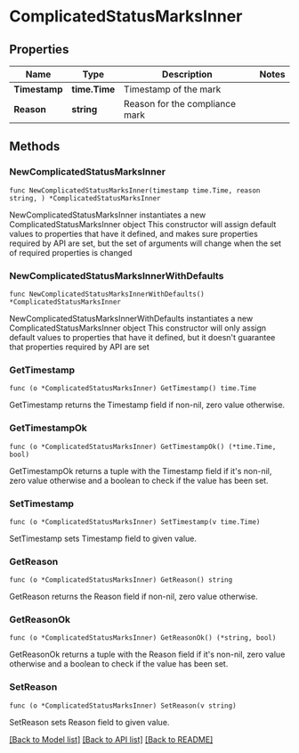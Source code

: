 # ComplicatedStatusMarksInner

## Properties

Name | Type | Description | Notes
------------ | ------------- | ------------- | -------------
**Timestamp** | **time.Time** | Timestamp of the mark | 
**Reason** | **string** | Reason for the compliance mark | 

## Methods

### NewComplicatedStatusMarksInner

`func NewComplicatedStatusMarksInner(timestamp time.Time, reason string, ) *ComplicatedStatusMarksInner`

NewComplicatedStatusMarksInner instantiates a new ComplicatedStatusMarksInner object
This constructor will assign default values to properties that have it defined,
and makes sure properties required by API are set, but the set of arguments
will change when the set of required properties is changed

### NewComplicatedStatusMarksInnerWithDefaults

`func NewComplicatedStatusMarksInnerWithDefaults() *ComplicatedStatusMarksInner`

NewComplicatedStatusMarksInnerWithDefaults instantiates a new ComplicatedStatusMarksInner object
This constructor will only assign default values to properties that have it defined,
but it doesn't guarantee that properties required by API are set

### GetTimestamp

`func (o *ComplicatedStatusMarksInner) GetTimestamp() time.Time`

GetTimestamp returns the Timestamp field if non-nil, zero value otherwise.

### GetTimestampOk

`func (o *ComplicatedStatusMarksInner) GetTimestampOk() (*time.Time, bool)`

GetTimestampOk returns a tuple with the Timestamp field if it's non-nil, zero value otherwise
and a boolean to check if the value has been set.

### SetTimestamp

`func (o *ComplicatedStatusMarksInner) SetTimestamp(v time.Time)`

SetTimestamp sets Timestamp field to given value.


### GetReason

`func (o *ComplicatedStatusMarksInner) GetReason() string`

GetReason returns the Reason field if non-nil, zero value otherwise.

### GetReasonOk

`func (o *ComplicatedStatusMarksInner) GetReasonOk() (*string, bool)`

GetReasonOk returns a tuple with the Reason field if it's non-nil, zero value otherwise
and a boolean to check if the value has been set.

### SetReason

`func (o *ComplicatedStatusMarksInner) SetReason(v string)`

SetReason sets Reason field to given value.



[[Back to Model list]](../README.md#documentation-for-models) [[Back to API list]](../README.md#documentation-for-api-endpoints) [[Back to README]](../README.md)


